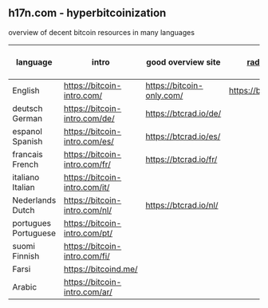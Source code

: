 ## h17n.com - hyperbitcoinization

overview of decent bitcoin resources in many languages


| language | intro | good overview site | [radio feed](https://btcrad.io/) | beginner books | Bitcoin Standard | good beginner podcast | good twitter feeds |
|----------|-------|--------------------|--------------------------------- | -------------- | ---------------- | --------------------- | ------------------ |
| English  | https://bitcoin-intro.com/ | https://bitcoin-only.com/ | https://btcrad.io/en/     |                |                  |                       |                    |
| deutsch German  | https://bitcoin-intro.com/de/  |  https://btcrad.io/de/
| espanol Spanish | https://bitcoin-intro.com/es/  | https://btcrad.io/es/
| francais French | https://bitcoin-intro.com/fr/  | https://btcrad.io/fr/
| italiano Italian | https://bitcoin-intro.com/it/ |
| Nederlands Dutch | https://bitcoin-intro.com/nl/ | https://btcrad.io/nl/
| portugues Portuguese | https://bitcoin-intro.com/pt/ |
| suomi Finnish | https://bitcoin-intro.com/fi/ |
| Farsi  | https://bitcoind.me/ |
| Arabic | https://bitcoin-intro.com/ar/ | 

